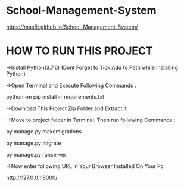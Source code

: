 # School-Management-System

 https://masfir.github.io/School-Management-System/
 
# HOW TO RUN THIS PROJECT

->Install Python(3.7.6) (Dont Forget to Tick Add to Path while installing Python)
  
->Open Terminal and Execute Following Commands :
   
  python -m pip install -r requirements.txt

->Download This Project Zip Folder and Extract it

->Move to project folder in Terminal. Then run following Commands :

  py manage.py makemigrations
  
  py manage.py migrate
  
  py manage.py runserver
  
->Now enter following URL in Your Browser Installed On Your Pc

 http://127.0.0.1:8000/
